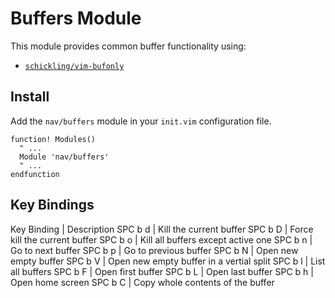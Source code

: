 # Buffers Module
This module provides common buffer functionality using:

- [`schickling/vim-bufonly`](https://github.com/schickling/vim-bufonly)

## Install
Add the `nav/buffers` module in your `init.vim` configuration file.

```viml
function! Modules()
  " ...
  Module 'nav/buffers'
  " ...
endfunction
```

## Key Bindings
Key Binding | Description
SPC b d     | Kill the current buffer
SPC b D     | Force kill the current buffer
SPC b o     | Kill all buffers except active one
SPC b n     | Go to next buffer
SPC b p     | Go to previous buffer
SPC b N     | Open new empty buffer
SPC b V     | Open new empty buffer in a vertial split
SPC b l     | List all buffers
SPC b F     | Open first buffer
SPC b L     | Open last buffer
SPC b h     | Open home screen
SPC b C     | Copy whole contents of the buffer
